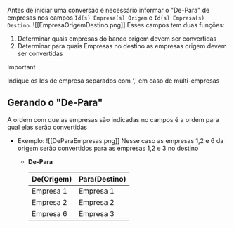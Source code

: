 Antes de iniciar uma conversão é necessário informar o "De-Para" de empresas nos campos `Id(s) Empresa(s) Origem` e `Id(s) Empresa(s) Destino`.
![[EmpresaOrigemDestino.png]]
Esses campos tem duas funções:
1) Determinar quais empresas do banco origem devem ser convertidas
2) Determinar para quais Empresas no destino as empresas origem devem ser convertidas
>[!IMPORTANT]
>Indique os Ids de empresa separados com ',' em caso de multi-empresas
## Gerando o "De-Para"
A ordem com que as empresas são indicadas no campos é a ordem para qual elas serão convertidas
- Exemplo:
    ![[DeParaEmpresas.png]]
    Nesse caso as empresas 1,2 e 6 da origem serão convertidos para as empresas 1,2 e 3 no destino
  - **De-Para**

    | De(Origem) | Para(Destino) | 
    | ---------- | ------------- |
    | Empresa 1  | Empresa 1     |
    | Empresa 2  | Empresa 2     |
    | Empresa 6  | Empresa 3     |
